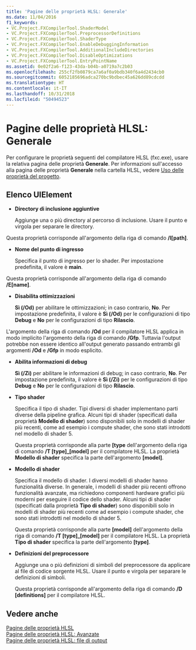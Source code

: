```yaml
---
title: 'Pagine delle proprietà HLSL: Generale'
ms.date: 11/04/2016
f1_keywords:
- VC.Project.FXCompilerTool.ShaderModel
- VC.Project.FXCompilerTool.PreprocessorDefinitions
- VC.Project.FXCompilerTool.ShaderType
- VC.Project.FXCompilerTool.EnableDebuggingInformation
- VC.Project.FXCompilerTool.AdditionalIncludeDirectories
- VC.Project.FXCompilerTool.DisableOptimizations
- VC.Project.FXCompilerTool.EntryPointName
ms.assetid: 0e02f2a6-f123-43da-b04b-a0719a7c2b03
ms.openlocfilehash: 255cf2fb0879ca7a6af0a9bdb340f6a4d2434cb0
ms.sourcegitcommit: 6052185696adca270bc9bdbec45a626dd89cdcdd
ms.translationtype: HT
ms.contentlocale: it-IT
ms.lasthandoff: 10/31/2018
ms.locfileid: "50494523"
---
```

# <a name="hlsl-property-pages-general"></a>Pagine delle proprietà HLSL: Generale

Per configurare le proprietà seguenti del compilatore HLSL (fxc.exe), usare la relativa pagina delle proprietà **Generale**. Per informazioni sull'accesso alla pagina delle proprietà **Generale** nella cartella HLSL, vedere [Uso delle proprietà del progetto](../ide/working-with-project-properties.md).

## <a name="uielement-list"></a>Elenco UIElement

- **Directory di inclusione aggiuntive**

   Aggiunge una o più directory al percorso di inclusione. Usare il punto e virgola per separare le directory.

Questa proprietà corrisponde all'argomento della riga di comando **/I[path]**.

- **Nome del punto di ingresso**

   Specifica il punto di ingresso per lo shader. Per impostazione predefinita, il valore è **main**.

Questa proprietà corrisponde all'argomento della riga di comando **/E[name]**.

- **Disabilita ottimizzazioni**

   **Sì (/Od)** per abilitare le ottimizzazioni; in caso contrario, **No**. Per impostazione predefinita, il valore è **Sì (/Od)** per le configurazioni di tipo **Debug** e **No** per le configurazioni di tipo **Rilascio**.

L'argomento della riga di comando **/Od** per il compilatore HLSL applica in modo implicito l'argomento della riga di comando **/Gfp**. Tuttavia l'output potrebbe non essere identico all'output generato passando entrambi gli argomenti **/Od** e **/Gfp** in modo esplicito.

- **Abilita informazioni di debug**

   **Sì (/Zi)** per abilitare le informazioni di debug; in caso contrario, **No**. Per impostazione predefinita, il valore è **Sì (/Zi)** per le configurazioni di tipo **Debug** e **No** per le configurazioni di tipo **Rilascio**.

- **Tipo shader**

   Specifica il tipo di shader. Tipi diversi di shader implementano parti diverse della pipeline grafica. Alcuni tipi di shader (specificati dalla proprietà **Modello di shader**) sono disponibili solo in modelli di shader più recenti, come ad esempio i compute shader, che sono stati introdotti nel modello di shader 5.

   Questa proprietà corrisponde alla parte **\[type** dell'argomento della riga di comando **/T \[type]_\[model]** per il compilatore HLSL. La proprietà **Modello di shader** specifica la parte dell'argomento **[model]**.

- **Modello di shader**

   Specifica il modello di shader. I diversi modelli di shader hanno funzionalità diverse. In generale, i modelli di shader più recenti offrono funzionalità avanzate, ma richiedono componenti hardware grafici più moderni per eseguire il codice dello shader. Alcuni tipi di shader (specificati dalla proprietà **Tipo di shader**) sono disponibili solo in modelli di shader più recenti come ad esempio i compute shader, che sono stati introdotti nel modello di shader 5.

   Questa proprietà corrisponde alla parte **\[model]** dell'argomento della riga di comando **/T \[type]_\[model]** per il compilatore HLSL. La proprietà **Tipo di shader** specifica la parte dell'argomento **[type]**.

- **Definizioni del preprocessore**

   Aggiunge una o più definizioni di simboli del preprocessore da applicare al file di codice sorgente HLSL. Usare il punto e virgola per separare le definizioni di simboli.

   Questa proprietà corrisponde all'argomento della riga di comando **/D \[definitions]** per il compilatore HLSL.

## <a name="see-also"></a>Vedere anche

[Pagine delle proprietà HLSL](../ide/hlsl-property-pages.md)<br>
[Pagine delle proprietà HLSL: Avanzate](../ide/hlsl-property-pages-advanced.md)<br>
[Pagine delle proprietà HLSL: file di output](../ide/hlsl-property-pages-output-files.md)
